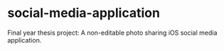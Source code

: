 # social-media-application
Final year thesis project: A non-editable photo sharing iOS social media application.
